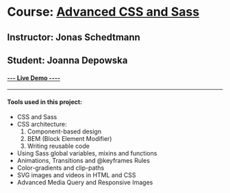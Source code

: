 # Course: [Advanced CSS and Sass](https://www.udemy.com/course/advanced-css-and-sass/)

## Instructor: Jonas Schedtmann

## Student: Joanna Depowska

#### [--- Live Demo ----](https://hello-sheidi.github.io/natours/)

---

#### Tools used in this project:

- CSS and Sass
- CSS architecture:
  1. Component-based design
  2. BEM (Block Element Modifier)
  3. Writing reusable code
- Using Sass global variables, mixins and functions
- Animations, Transitions and @keyframes Rules
- Color-gradients and clip-paths
- SVG images and videos in HTML and CSS
- Advanced Media Query and Responsive Images
